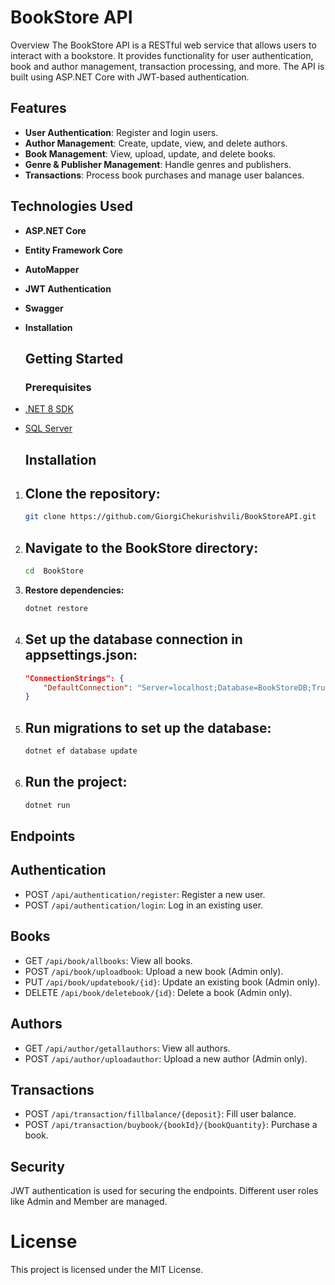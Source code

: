 # BookStore API
Overview
The BookStore API is a RESTful web service that allows users to interact with a bookstore. It provides functionality for user authentication, book and author management, transaction processing, and more. The API is built using ASP.NET Core with JWT-based authentication.

## Features

- **User Authentication**: Register and login users.
- **Author Management**: Create, update, view, and delete authors.
- **Book Management**: View, upload, update, and delete books.
- **Genre & Publisher Management**: Handle genres and publishers.
- **Transactions**: Process book purchases and manage user balances.
  
## Technologies Used

- **ASP.NET Core**
- **Entity Framework Core**
- **AutoMapper**
- **JWT Authentication**
- **Swagger**
- **Installation**

  ## Getting Started
  ### Prerequisites

- [.NET 8 SDK](https://dotnet.microsoft.com/download/dotnet/8.0)
- [SQL Server](https://www.microsoft.com/en-us/sql-server/sql-server-downloads)

  ## Installation
  
1. ## Clone the repository:
    ```bash
    git clone https://github.com/GiorgiChekurishvili/BookStoreAPI.git
    ```

2. ## Navigate to the BookStore directory:
    ```bash
    cd  BookStore
    ```
3. **Restore dependencies:**

    ```bash
    dotnet restore
    ```

4. ## Set up the database connection in appsettings.json:
    ```json
    "ConnectionStrings": {
        "DefaultConnection": "Server=localhost;Database=BookStoreDB;Trusted_Connection=True;"
    }
    ```
5. ## Run migrations to set up the database:
    ```bash
    dotnet ef database update
    ```
6. ## Run the project:
    ```bash
    dotnet run
    ```
## Endpoints
## Authentication
- POST `/api/authentication/register`: Register a new user.
- POST `/api/authentication/login`: Log in an existing user.
## Books
- GET `/api/book/allbooks`: View all books.
- POST `/api/book/uploadbook`: Upload a new book (Admin only).
- PUT `/api/book/updatebook/{id}`: Update an existing book (Admin only).
- DELETE `/api/book/deletebook/{id}`: Delete a book (Admin only).
## Authors
- GET `/api/author/getallauthors`: View all authors.
- POST `/api/author/uploadauthor`: Upload a new author (Admin only).
## Transactions
- POST `/api/transaction/fillbalance/{deposit}`: Fill user balance.
- POST `/api/transaction/buybook/{bookId}/{bookQuantity}`: Purchase a book.
## Security
JWT authentication is used for securing the endpoints.
Different user roles like Admin and Member are managed.
# License
This project is licensed under the MIT License.


